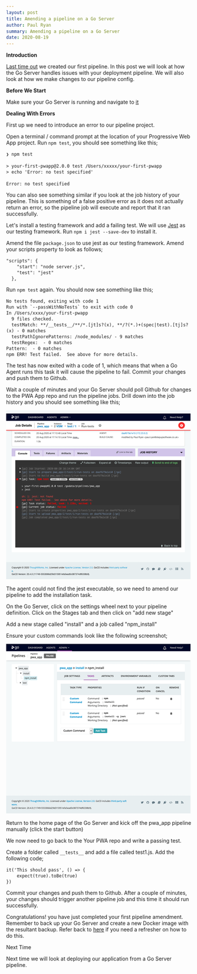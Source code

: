 ```yaml
---
layout: post
title: Amending a pipeline on a Go Server
author: Paul Ryan
summary: Amending a pipeline on a Go Server
date: 2020-08-19
---
```


**Introduction**

[Last time out](/2020/07/09/adding-a-pipeline.html) we created our first pipeline.  In this post we will look at how the Go Server handles issues with your deployment pipeline.  We will also look at how we make changes to our pipeline config.

**Before We Start**

Make sure your Go Server is running and navigate to [it](http://localhost:8153/go)

**Dealing With Errors**

First up we need to introduce an error to our pipeline project.  

Open a terminal / command prompt at the location of your Progressive Web App project. Run `npm test`, you should see something like this;

```
❯ npm test

> your-first-pwapp@2.0.0 test /Users/xxxxx/your-first-pwapp
> echo 'Error: no test specified'

Error: no test specified
```

You can also see something similar if you look at the job history of your pipeline.  This is something of a false positive error as it does not actually return an error, so the pipeline job will execute and report that it ran successfully.

Let's install a testing framework and add a failing test. We will use [Jest](https://jestjs.io/)
 as our testing framework.  Run `npm i jest --save-dev` to install it.

Amend the file `package.json` to use jest as our testing framework. Amend your scripts property to look as follows;

```
"scripts": {
    "start": "node server.js",
    "test": "jest"
  },
```

Run `npm test` again.  You should now see something like this;

```
No tests found, exiting with code 1
Run with `--passWithNoTests` to exit with code 0
In /Users/xxxx/your-first-pwapp
  9 files checked.
  testMatch: **/__tests__/**/*.[jt]s?(x), **/?(*.)+(spec|test).[tj]s?(x) - 0 matches
  testPathIgnorePatterns: /node_modules/ - 9 matches
  testRegex:  - 0 matches
Pattern:  - 0 matches
npm ERR! Test failed.  See above for more details.
```

The test has now exited with a code of 1, which means that when a Go Agent runs this task it will cause the pipeline to fail.  Commit your changes and push them to Github.

Wait a couple of minutes and your Go Server should poll Github for changes to the PWA App repo and run the pipeline jobs.  Drill down into the job history and you should see something like this;

![this screenshot](/images/gocdserver009.png)

The agent could not find the jest executable, so we need to amend our pipeline to add the installation task.

On the Go Server, click on the settings wheel next to your pipeline definition. Click on the Stages tab and then click on "add new stage"

Add a new stage called "install" and a job called "npm_install"

Ensure your custom commands look like the following screenshot;

![this screenshot](/images/gocdserver010.png)

Return to the home page of the Go Server and kick off the pwa_app pipeline manually (click the start button)

We now need to go back to the Your PWA repo and write a passing test.

Create a folder called `__tests__` and add a file called test1.js.  Add the following code;

```
it('This should pass', () => {
    expect(true).toBe(true)
})
```

Commit your changes and push them to Github. After a couple of minutes, your changes should trigger another pipeline job and this time it should run successfully.

Congratulations! you have just completed your first pipeline amendment.  Remember to back up your Go Server and create a new Docker image with the resultant backup. Refer back to [here](/2020/07/09/adding-a-pipeline.html) if you need a refresher on how to do this.

Next Time

Next time we will look at deploying our application from a Go Server pipeline.
